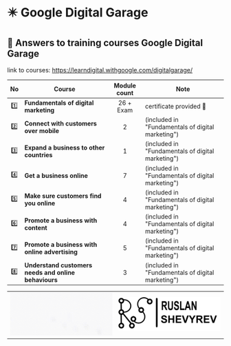 # :eight_pointed_black_star: Google Digital Garage

## :star2: Answers to training courses Google Digital Garage

link to courses:
https://learndigital.withgoogle.com/digitalgarage/

| No | Course| Module count | Note |
| :---: | ------------- | :---: | -------------- |
| :one: | **Fundamentals of digital marketing** | 26 + Exam | certificate provided :scroll: |
| :two: | **Connect with customers over mobile** | 2 |(included in "Fundamentals of digital marketing") |
| :three: | **Expand a business to other countries** | 1 | (included in "Fundamentals of digital marketing") |
| :four: | **Get a business online** | 7 |(included in "Fundamentals of digital marketing") |
| :five: | **Make sure customers find you online** | 4 |(included in "Fundamentals of digital marketing") |
| :six: | **Promote a business with content** | 4 |(included in "Fundamentals of digital marketing") |
| :seven:| **Promote a business with online advertising** | 5 |(included in "Fundamentals of digital marketing") |
| :eight:| **Understand customers needs and online behaviours**| 3 |(included in "Fundamentals of digital marketing") |
<table>
  <tr>
    <td valign="center" width="49%"><img src="https://github.com/Ruslan-Shevyrev/Ruslan-Shevyrev/blob/main/logoRS/logo_mini.gif" title="logo"></td>
    <td valign="center" width="49%"><img src="https://github.com/Ruslan-Shevyrev/Ruslan-Shevyrev/blob/main/logoRS/logoRS_FULL.png" title="RuslanShevyrev"></td>
  </tr>
</table>